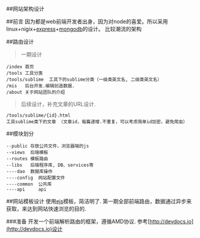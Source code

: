 ##网站架构设计

##前言
因为都是web前端开发者出身，因为对node的喜爱。所以采用 linux+nigix+[express](http://www.expressjs.com.cn/)+[mongodb](https://github.com/LearnBoost/mongoose)的设计。
比较潮流的架构

##路由设计
> 一期设计

	/index 首页
	/tools 工具分类
	/tools/sublime  工具下的sublime分类（一级类英文名, 二级类英文名）
    /mis   后台开发.编辑创造数据.
	/about 关于网站团队的介绍
	

> 后续设计，补充文章的URL设计.

	/tools/sublime/{id}.html    
	工具sublime类下的文章 （文章id，每篇递增.不重复，可以考虑简单id加密，避免爬虫）

##模块划分

	--public 存放公共文件，浏览器端的js
	--views  后端模板
	--routes 模板路由
	--libs   后端程序库, DB、services等
	----dao  数据库操作
	----config  网站配置文件
	----common  公共库
    ----api     api

##网站模板设计
使用[ejs](https://github.com/tj/ejs)模板，简洁明了.
第一期全部前端路由，数据通过异步来获取，来达到网站快速浏览的目的.

###准备
开发一个前端解析路由的框架，遵循AMD协议. 参考[http://devdocs.io](http://devdocs.io)设计
	  
